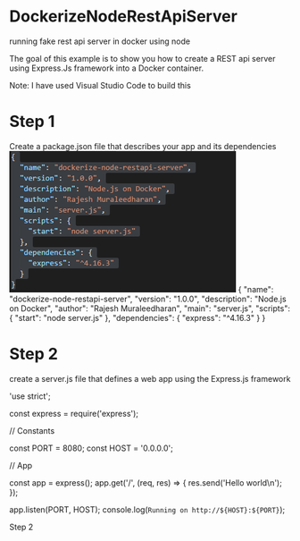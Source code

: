 # DockerizeNodeRestApiServer
running fake rest api server in docker using node

The goal of this example is to show you how to create a REST api server using Express.Js framework into a Docker container.

Note: I have used Visual Studio Code to build this

# Step 1
Create a package.json file that describes your app and its dependencies
![alt text](https://github.com/rajeshmuraleedharan/DockerizeNodeRestApiServer/blob/master/images/package.png)
{
  "name": "dockerize-node-restapi-server",
  "version": "1.0.0",
  "description": "Node.js on Docker",
  "author": "Rajesh Muraleedharan",
  "main": "server.js",
  "scripts": {
    "start": "node server.js"
  },
  "dependencies": {
    "express": "^4.16.3"
  }
}

# Step 2
create a server.js file that defines a web app using the Express.js framework

'use strict';

const express = require('express');

// Constants

const PORT = 8080;
const HOST = '0.0.0.0';

// App

const app = express();
app.get('/', (req, res) => {
  res.send('Hello world\n');
});

app.listen(PORT, HOST);
console.log(`Running on http://${HOST}:${PORT}`);

Step 2
